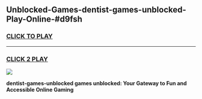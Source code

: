 
## Unblocked-Games-dentist-games-unblocked-Play-Online-#d9fsh
<h3>
<a href="https://premium.freeplayer.one?title=dentist-games-unblocked&ref=27F">CLICK TO PLAY</a></h3>
<hr>

<h3>
<a href="https://premium.freeplayer.one?title=dentist-games-unblocked&ref=27F">CLICK 2 PLAY</a>
  
</h3>

<a href="https://premium.freeplayer.one?title=dentist-games-unblocked&ref=27F"><img src="https://clearcache.store/games.png"></a>


**dentist-games-unblocked games unblocked: Your Gateway to Fun and Accessible Online Gaming**
